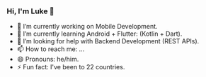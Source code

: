 ### Hi, I'm Luke 👋

- 🔭 I’m currently working on Mobile Development.
- 🌱 I’m currently learning Android + Flutter: (Kotlin + Dart).
- 🤔 I’m looking for help with Backend Development (REST APIs).
- 📫 How to reach me: ...
- 😄 Pronouns: he/him.
- ⚡ Fun fact: I've been to 22 countries.
